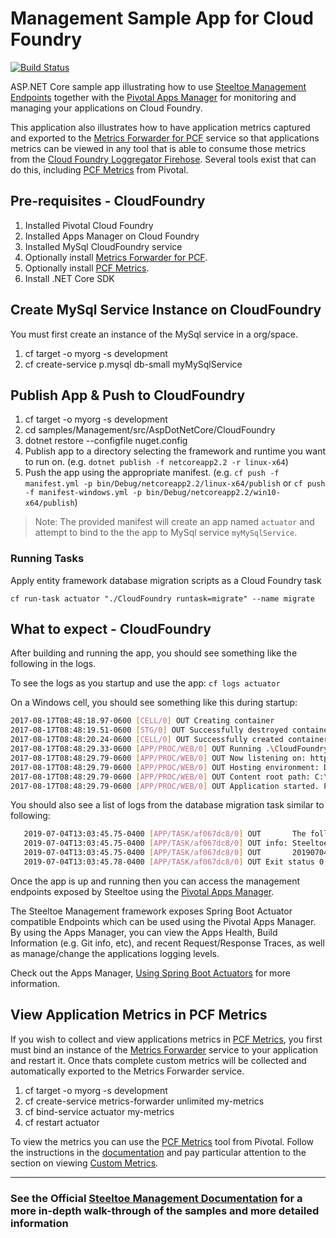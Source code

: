﻿# Management Sample App for Cloud Foundry

[![Build Status](https://dev.azure.com/SteeltoeOSS/Steeltoe/_apis/build/status/Samples/SteeltoeOSS.Samples%20%5BManagement_CloudFoundry%5D?branchName=2.x)](https://dev.azure.com/SteeltoeOSS/Steeltoe/_build/latest?definitionId=23&branchName=2.x)

ASP.NET Core sample app illustrating how to use [Steeltoe Management Endpoints](https://github.com/SteeltoeOSS/Management) together with the [Pivotal Apps Manager](https://docs.pivotal.io/pivotalcf/1-11/console/index.html) for monitoring and managing your applications on Cloud Foundry.  

This application also illustrates how to have application metrics captured and exported to the [Metrics Forwarder for PCF](https://docs.pivotal.io/metrics-forwarder/index.html) service so that applications metrics can be viewed in any tool that is able to consume those metrics from the [Cloud Foundry Loggregator Firehose](https://docs.pivotal.io/pivotalcf/2-1/loggregator/architecture.html#firehose).  Several tools exist that can do this, including [PCF Metrics](https://docs.pivotal.io/pcf-metrics/1-4/index.html) from Pivotal.

## Pre-requisites - CloudFoundry

1. Installed Pivotal Cloud Foundry
2. Installed Apps Manager on Cloud Foundry
3. Installed MySql CloudFoundry service
4. Optionally install [Metrics Forwarder for PCF](https://network.pivotal.io/products/p-metrics-forwarder).
5. Optionally install [PCF Metrics](https://network.pivotal.io/products/apm).
6. Install .NET Core SDK

## Create MySql Service Instance on CloudFoundry

You must first create an instance of the MySql service in a org/space.

1. cf target -o myorg -s development
2. cf create-service p.mysql db-small myMySqlService

## Publish App & Push to CloudFoundry

1. cf target -o myorg -s development
2. cd samples/Management/src/AspDotNetCore/CloudFoundry
3. dotnet restore --configfile nuget.config
4. Publish app to a directory selecting the framework and runtime you want to run on. (e.g. `dotnet publish -f netcoreapp2.2 -r linux-x64`)
5. Push the app using the appropriate manifest. (e.g. `cf push -f manifest.yml -p bin/Debug/netcoreapp2.2/linux-x64/publish` or `cf push -f manifest-windows.yml -p bin/Debug/netcoreapp2.2/win10-x64/publish`)

> Note: The provided manifest will create an app named `actuator` and attempt to bind to the the app to MySql service `myMySqlService`.

### Running Tasks

Apply entity framework database migration scripts as a Cloud Foundry task

``` shell
cf run-task actuator "./CloudFoundry runtask=migrate" --name migrate 
```



## What to expect - CloudFoundry

After building and running the app, you should see something like the following in the logs.

To see the logs as you startup and use the app: `cf logs actuator`

On a Windows cell, you should see something like this during startup:

```bash
2017-08-17T08:48:18.97-0600 [CELL/0] OUT Creating container
2017-08-17T08:48:19.51-0600 [STG/0] OUT Successfully destroyed container
2017-08-17T08:48:20.24-0600 [CELL/0] OUT Successfully created container
2017-08-17T08:48:29.33-0600 [APP/PROC/WEB/0] OUT Running .\CloudFoundry
2017-08-17T08:48:29.79-0600 [APP/PROC/WEB/0] OUT Now listening on: http://0.0.0.0:56925
2017-08-17T08:48:29.79-0600 [APP/PROC/WEB/0] OUT Hosting environment: Development
2017-08-17T08:48:29.79-0600 [APP/PROC/WEB/0] OUT Content root path: C:\containerizer\B91BBA946E8B925107\user\app
2017-08-17T08:48:29.79-0600 [APP/PROC/WEB/0] OUT Application started. Press Ctrl+C to shut down.
```

You should also see a list of logs from the database migration task similar to following:

```bash
   2019-07-04T13:03:45.75-0400 [APP/TASK/af067dc8/0] OUT       The following migrations have been successfully applied:
   2019-07-04T13:03:45.75-0400 [APP/TASK/af067dc8/0] OUT info: Steeltoe.CloudFoundry.Connector.EFCore.MigrateDbContextTask[0]
   2019-07-04T13:03:45.75-0400 [APP/TASK/af067dc8/0] OUT       20190704145149_InitialCreate
   2019-07-04T13:03:45.78-0400 [APP/TASK/af067dc8/0] OUT Exit status 0
```



Once the app is up and running then you can access the management endpoints exposed by Steeltoe using the [Pivotal Apps Manager](https://docs.pivotal.io/pivotalcf/2-1/console/).

The Steeltoe Management framework exposes Spring Boot Actuator compatible Endpoints which can be used using the Pivotal Apps Manager. By using the Apps Manager, you can view the Apps Health, Build Information (e.g. Git info, etc), and recent Request/Response Traces, as well as manage/change the applications logging levels.

Check out the Apps Manager, [Using Spring Boot Actuators](https://docs.pivotal.io/pivotalcf/2-1/console/using-actuators.html) for more information.

## View Application Metrics in PCF Metrics

If you wish to collect and view applications metrics in [PCF Metrics](https://docs.pivotal.io/pcf-metrics/1-4/index.html), you first must bind an instance of the [Metrics Forwarder](https://docs.pivotal.io/metrics-forwarder/index.html) service to your application and restart it.  Once thats complete custom metrics will be collected and automatically exported to the Metrics Forwarder service.  

1. cf target -o myorg -s development
2. cf create-service metrics-forwarder unlimited my-metrics
3. cf bind-service actuator my-metrics
4. cf restart actuator

To view the metrics you can use the [PCF Metrics](https://network.pivotal.io/products/apm) tool from Pivotal. Follow the instructions in the [documentation](https://docs.pivotal.io/pcf-metrics/1-4/) and pay particular attention to the section on viewing [Custom Metrics](https://docs.pivotal.io/pcf-metrics/1-4/using.html).

---

### See the Official [Steeltoe Management Documentation](https://steeltoe.io/docs/steeltoe-management) for a more in-depth walk-through of the samples and more detailed information

